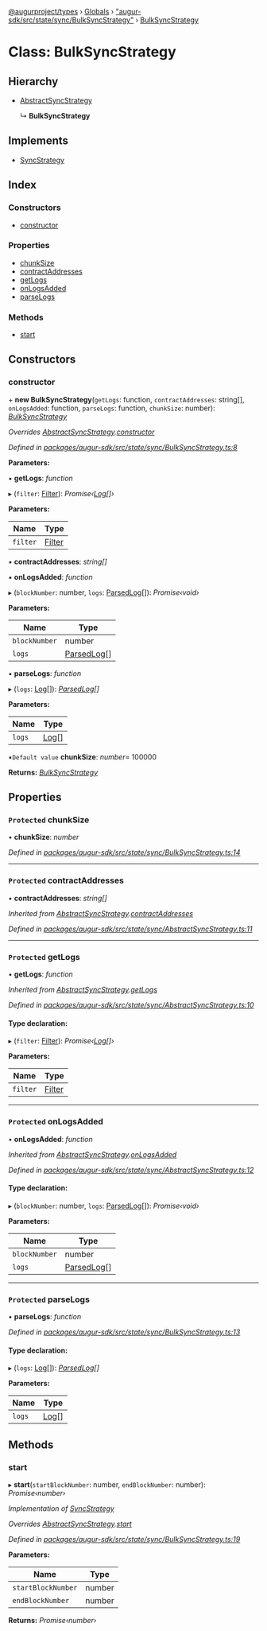 [@augurproject/types](../README.md) › [Globals](../globals.md) › ["augur-sdk/src/state/sync/BulkSyncStrategy"](../modules/_augur_sdk_src_state_sync_bulksyncstrategy_.md) › [BulkSyncStrategy](_augur_sdk_src_state_sync_bulksyncstrategy_.bulksyncstrategy.md)

# Class: BulkSyncStrategy

## Hierarchy

* [AbstractSyncStrategy](_augur_sdk_src_state_sync_abstractsyncstrategy_.abstractsyncstrategy.md)

  ↳ **BulkSyncStrategy**

## Implements

* [SyncStrategy](../interfaces/_augur_sdk_src_state_sync_index_.syncstrategy.md)

## Index

### Constructors

* [constructor](_augur_sdk_src_state_sync_bulksyncstrategy_.bulksyncstrategy.md#constructor)

### Properties

* [chunkSize](_augur_sdk_src_state_sync_bulksyncstrategy_.bulksyncstrategy.md#protected-chunksize)
* [contractAddresses](_augur_sdk_src_state_sync_bulksyncstrategy_.bulksyncstrategy.md#protected-contractaddresses)
* [getLogs](_augur_sdk_src_state_sync_bulksyncstrategy_.bulksyncstrategy.md#protected-getlogs)
* [onLogsAdded](_augur_sdk_src_state_sync_bulksyncstrategy_.bulksyncstrategy.md#protected-onlogsadded)
* [parseLogs](_augur_sdk_src_state_sync_bulksyncstrategy_.bulksyncstrategy.md#protected-parselogs)

### Methods

* [start](_augur_sdk_src_state_sync_bulksyncstrategy_.bulksyncstrategy.md#start)

## Constructors

###  constructor

\+ **new BulkSyncStrategy**(`getLogs`: function, `contractAddresses`: string[], `onLogsAdded`: function, `parseLogs`: function, `chunkSize`: number): *[BulkSyncStrategy](_augur_sdk_src_state_sync_bulksyncstrategy_.bulksyncstrategy.md)*

*Overrides [AbstractSyncStrategy](_augur_sdk_src_state_sync_abstractsyncstrategy_.abstractsyncstrategy.md).[constructor](_augur_sdk_src_state_sync_abstractsyncstrategy_.abstractsyncstrategy.md#constructor)*

*Defined in [packages/augur-sdk/src/state/sync/BulkSyncStrategy.ts:8](https://github.com/AugurProject/augur/blob/88b6e76efb/packages/augur-sdk/src/state/sync/BulkSyncStrategy.ts#L8)*

**Parameters:**

▪ **getLogs**: *function*

▸ (`filter`: [Filter](../interfaces/_augur_types_types_logs_.filter.md)): *Promise‹[Log](../interfaces/_augur_types_types_logs_.log.md)[]›*

**Parameters:**

Name | Type |
------ | ------ |
`filter` | [Filter](../interfaces/_augur_types_types_logs_.filter.md) |

▪ **contractAddresses**: *string[]*

▪ **onLogsAdded**: *function*

▸ (`blockNumber`: number, `logs`: [ParsedLog](../interfaces/_augur_types_types_logs_.parsedlog.md)[]): *Promise‹void›*

**Parameters:**

Name | Type |
------ | ------ |
`blockNumber` | number |
`logs` | [ParsedLog](../interfaces/_augur_types_types_logs_.parsedlog.md)[] |

▪ **parseLogs**: *function*

▸ (`logs`: [Log](../interfaces/_augur_types_types_logs_.log.md)[]): *[ParsedLog](../interfaces/_augur_types_types_logs_.parsedlog.md)[]*

**Parameters:**

Name | Type |
------ | ------ |
`logs` | [Log](../interfaces/_augur_types_types_logs_.log.md)[] |

▪`Default value`  **chunkSize**: *number*= 100000

**Returns:** *[BulkSyncStrategy](_augur_sdk_src_state_sync_bulksyncstrategy_.bulksyncstrategy.md)*

## Properties

### `Protected` chunkSize

• **chunkSize**: *number*

*Defined in [packages/augur-sdk/src/state/sync/BulkSyncStrategy.ts:14](https://github.com/AugurProject/augur/blob/88b6e76efb/packages/augur-sdk/src/state/sync/BulkSyncStrategy.ts#L14)*

___

### `Protected` contractAddresses

• **contractAddresses**: *string[]*

*Inherited from [AbstractSyncStrategy](_augur_sdk_src_state_sync_abstractsyncstrategy_.abstractsyncstrategy.md).[contractAddresses](_augur_sdk_src_state_sync_abstractsyncstrategy_.abstractsyncstrategy.md#protected-contractaddresses)*

*Defined in [packages/augur-sdk/src/state/sync/AbstractSyncStrategy.ts:11](https://github.com/AugurProject/augur/blob/88b6e76efb/packages/augur-sdk/src/state/sync/AbstractSyncStrategy.ts#L11)*

___

### `Protected` getLogs

• **getLogs**: *function*

*Inherited from [AbstractSyncStrategy](_augur_sdk_src_state_sync_abstractsyncstrategy_.abstractsyncstrategy.md).[getLogs](_augur_sdk_src_state_sync_abstractsyncstrategy_.abstractsyncstrategy.md#protected-getlogs)*

*Defined in [packages/augur-sdk/src/state/sync/AbstractSyncStrategy.ts:10](https://github.com/AugurProject/augur/blob/88b6e76efb/packages/augur-sdk/src/state/sync/AbstractSyncStrategy.ts#L10)*

#### Type declaration:

▸ (`filter`: [Filter](../interfaces/_augur_types_types_logs_.filter.md)): *Promise‹[Log](../interfaces/_augur_types_types_logs_.log.md)[]›*

**Parameters:**

Name | Type |
------ | ------ |
`filter` | [Filter](../interfaces/_augur_types_types_logs_.filter.md) |

___

### `Protected` onLogsAdded

• **onLogsAdded**: *function*

*Inherited from [AbstractSyncStrategy](_augur_sdk_src_state_sync_abstractsyncstrategy_.abstractsyncstrategy.md).[onLogsAdded](_augur_sdk_src_state_sync_abstractsyncstrategy_.abstractsyncstrategy.md#protected-onlogsadded)*

*Defined in [packages/augur-sdk/src/state/sync/AbstractSyncStrategy.ts:12](https://github.com/AugurProject/augur/blob/88b6e76efb/packages/augur-sdk/src/state/sync/AbstractSyncStrategy.ts#L12)*

#### Type declaration:

▸ (`blockNumber`: number, `logs`: [ParsedLog](../interfaces/_augur_types_types_logs_.parsedlog.md)[]): *Promise‹void›*

**Parameters:**

Name | Type |
------ | ------ |
`blockNumber` | number |
`logs` | [ParsedLog](../interfaces/_augur_types_types_logs_.parsedlog.md)[] |

___

### `Protected` parseLogs

• **parseLogs**: *function*

*Defined in [packages/augur-sdk/src/state/sync/BulkSyncStrategy.ts:13](https://github.com/AugurProject/augur/blob/88b6e76efb/packages/augur-sdk/src/state/sync/BulkSyncStrategy.ts#L13)*

#### Type declaration:

▸ (`logs`: [Log](../interfaces/_augur_types_types_logs_.log.md)[]): *[ParsedLog](../interfaces/_augur_types_types_logs_.parsedlog.md)[]*

**Parameters:**

Name | Type |
------ | ------ |
`logs` | [Log](../interfaces/_augur_types_types_logs_.log.md)[] |

## Methods

###  start

▸ **start**(`startBlockNumber`: number, `endBlockNumber`: number): *Promise‹number›*

*Implementation of [SyncStrategy](../interfaces/_augur_sdk_src_state_sync_index_.syncstrategy.md)*

*Overrides [AbstractSyncStrategy](_augur_sdk_src_state_sync_abstractsyncstrategy_.abstractsyncstrategy.md).[start](_augur_sdk_src_state_sync_abstractsyncstrategy_.abstractsyncstrategy.md#abstract-start)*

*Defined in [packages/augur-sdk/src/state/sync/BulkSyncStrategy.ts:19](https://github.com/AugurProject/augur/blob/88b6e76efb/packages/augur-sdk/src/state/sync/BulkSyncStrategy.ts#L19)*

**Parameters:**

Name | Type |
------ | ------ |
`startBlockNumber` | number |
`endBlockNumber` | number |

**Returns:** *Promise‹number›*
